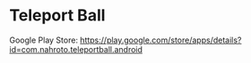 # Teleport Ball

Google Play Store: https://play.google.com/store/apps/details?id=com.nahroto.teleportball.android
